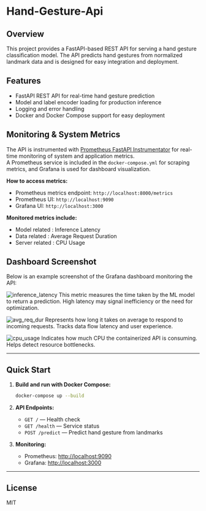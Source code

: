 # Hand-Gesture-Api

## Overview
This project provides a FastAPI-based REST API for serving a hand gesture classification model. The API predicts hand gestures from normalized landmark data and is designed for easy integration and deployment.

## Features
- FastAPI REST API for real-time hand gesture prediction
- Model and label encoder loading for production inference
- Logging and error handling
- Docker and Docker Compose support for easy deployment

## Monitoring & System Metrics
The API is instrumented with [Prometheus FastAPI Instrumentator](https://github.com/trallard/prometheus-fastapi-instrumentator) for real-time monitoring of system and application metrics.  
A Prometheus service is included in the `docker-compose.yml` for scraping metrics, and Grafana is used for dashboard visualization.

**How to access metrics:**
- Prometheus metrics endpoint: `http://localhost:8000/metrics`
- Prometheus UI: `http://localhost:9090`
- Grafana UI: `http://localhost:3000`

**Monitored metrics include:**
- Model related : Inference Latency	
- Data related : Average Request Duration
- Server related : CPU Usage

## Dashboard Screenshot

Below is an example screenshot of the Grafana dashboard monitoring the API:

![inference_latency](https://github.com/user-attachments/assets/975cbaeb-228a-4481-9de8-3780806fd48e)
This metric measures the time taken by the ML model to return a prediction.
High latency may signal inefficiency or the need for optimization.

![avg_req_dur](https://github.com/user-attachments/assets/a892b0be-eff0-473f-b439-e342c4157036)
Represents how long it takes on average to respond to incoming requests. 
Tracks data flow latency and user experience.

![cpu_usage](https://github.com/user-attachments/assets/91cedaf2-5086-488c-8e0b-dd39a297013d)
Indicates how much CPU the containerized API is consuming.
Helps detect resource bottlenecks.

---

## Quick Start

1. **Build and run with Docker Compose:**
    ```sh
    docker-compose up --build
    ```

2. **API Endpoints:**
    - `GET /` — Health check
    - `GET /health` — Service status
    - `POST /predict` — Predict hand gesture from landmarks

3. **Monitoring:**
    - Prometheus: [http://localhost:9090](http://localhost:9090)
    - Grafana: [http://localhost:3000](http://localhost:3000)

---

## License
MIT
